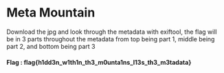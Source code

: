 # Meta Mountain

Download the jpg and look through the metadata with exiftool, the flag will be in 3 parts throughout the metadata from top being part 1, middle being part 2, and bottom being part 3


#### Flag : flag{h1dd3n_w1th1n_th3_m0unta1ns_l13s_th3_m3tadata}
